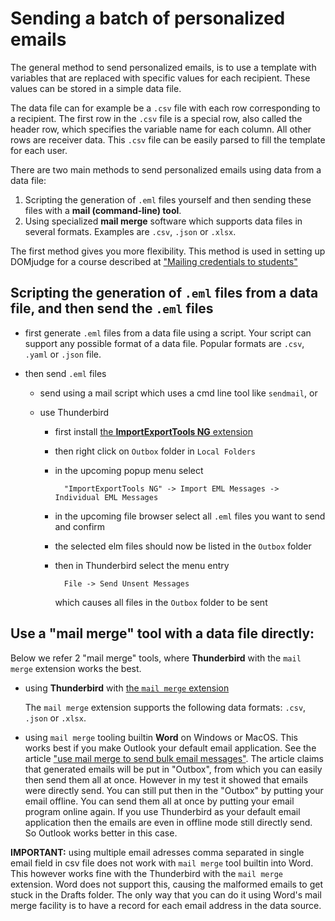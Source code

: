     
# Sending a batch of personalized emails

The general method to send personalized emails, is to use a template with variables that are replaced with specific values for each recipient. These values can be stored in a simple data file. 

The data file can for example be  a `.csv` file  with each row corresponding to a recipient. The first row in the `.csv` file is a special row, also called the header row, which specifies the variable name for each column. All other rows are receiver data.  This `.csv` file can be easily parsed to fill the template for each user.


There are two main methods to send personalized emails using data from a data file:

1. Scripting the generation of `.eml` files yourself and then sending these files with a **mail (command-line) tool**.
2. Using specialized **mail merge** software which supports data files in several formats. Examples are `.csv`, `.json` or `.xlsx`.

The first method gives you more flexibility. This method is used in setting up DOMjudge for a course described at ["Mailing credentials to students"](Setting_up_domjudge_for_a_course.md#mailing-credentials-to-students)

## Scripting the generation of `.eml` files from a data file, and then send the `.eml` files


* first generate `.eml` files from a data file using a script. Your script can support any possible format of a data file. Popular formats are `.csv`, `.yaml` or `.json` file.

* then send `.eml` files
    * send using a mail script which uses a cmd line tool like `sendmail`, or  
        
    * use Thunderbird 
        * first install [the **ImportExportTools NG** extension](https://addons.thunderbird.net/en-GB/thunderbird/addon/importexporttools-ng/)
        * then right click on `Outbox` folder in `Local Folders`
        * in the upcoming popup menu select

                "ImportExportTools NG" -> Import EML Messages -> Individual EML Messages
        
        * in the upcoming file browser select all `.eml` files you want to send
            and confirm
        * the selected elm files should now be listed in the `Outbox` folder 
        * then in Thunderbird select the menu entry   

                File -> Send Unsent Messages
          
          which causes all files in the  `Outbox` folder  to be sent
     

## Use a "mail merge" tool with a data  file directly:
    

Below we refer 2 "mail merge" tools, where **Thunderbird** with the `mail merge` extension works the best.

   * using **Thunderbird** with [the `mail merge` extension](https://addons.thunderbird.net/thunderbird/addon/mail-merge/)
    
     The `mail merge` extension supports the following data formats: `.csv`, `.json` or `.xlsx`.
    
   * using `mail merge` tooling builtin **Word** on Windows or MacOS.
      This works best if you make Outlook your default email application.
      See  the article ["use mail merge to send bulk email messages"](https://support.microsoft.com/en-us/office/use-mail-merge-to-send-bulk-email-messages-0f123521-20ce-4aa8-8b62-ac211dedefa4).
        The article claims that generated emails will be put in "Outbox", from which you can easily then send them all at once. However in my test
        it showed that emails were directly send. You can still put then in the "Outbox" by putting your email offline. You can send them all at once by putting
        your email program online again. If you use Thunderbird as your default email application then the emails are even in offline mode still directly send. 
        So Outlook works better in this case.
         
 **IMPORTANT:** using multiple email adresses comma separated in single email field in csv file does not work with `mail merge` tool builtin
        into Word. This however works fine with the  Thunderbird with the `mail merge` extension. 
        Word does not support this, causing the malformed emails to get stuck in the Drafts folder. The only way that you can do it using Word's mail merge facility is to have a record 
        for each email address in the data source.
